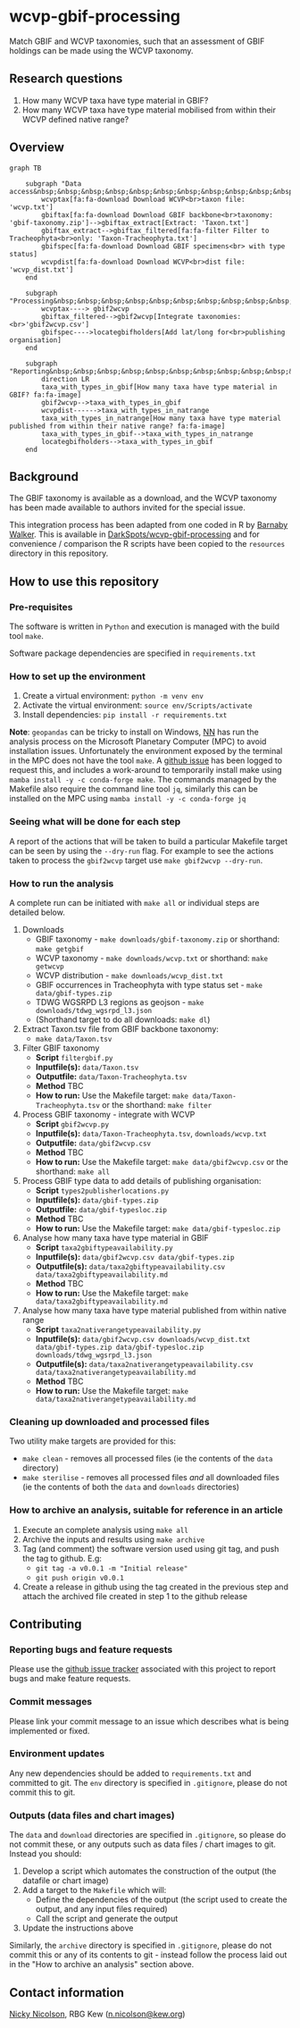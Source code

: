 # wcvp-gbif-processing
Match GBIF and WCVP taxonomies, such that an assessment of GBIF holdings can be made using the WCVP taxonomy.

## Research questions

1. How many WCVP taxa have type material in GBIF?
1. How many WCVP taxa have type material mobilised from within their WCVP defined native range?

## Overview
```mermaid
graph TB

    subgraph "Data access&nbsp;&nbsp;&nbsp;&nbsp;&nbsp;&nbsp;&nbsp;&nbsp;&nbsp;&nbsp;&nbsp;&nbsp;&nbsp;&nbsp;&nbsp;&nbsp;&nbsp;&nbsp;&nbsp;&nbsp;&nbsp;&nbsp;&nbsp;&nbsp;&nbsp;&nbsp;&nbsp;&nbsp;&nbsp;&nbsp;&nbsp;&nbsp;&nbsp;&nbsp;&nbsp;&nbsp;&nbsp;&nbsp;&nbsp;&nbsp;&nbsp;&nbsp;&nbsp;&nbsp;&nbsp;&nbsp;&nbsp;&nbsp;&nbsp;&nbsp;&nbsp;&nbsp;&nbsp;&nbsp;&nbsp;&nbsp;&nbsp;&nbsp;&nbsp;&nbsp;&nbsp;&nbsp;&nbsp;&nbsp;&nbsp;&nbsp;&nbsp;&nbsp;&nbsp;&nbsp;&nbsp;&nbsp;&nbsp;&nbsp;&nbsp;&nbsp;&nbsp;&nbsp;&nbsp;&nbsp;&nbsp;&nbsp;&nbsp;&nbsp;&nbsp;&nbsp;&nbsp;&nbsp;&nbsp;&nbsp;&nbsp;&nbsp;&nbsp;&nbsp;&nbsp;&nbsp;&nbsp;&nbsp;&nbsp;&nbsp;&nbsp;&nbsp;&nbsp;&nbsp;&nbsp;&nbsp;&nbsp;&nbsp;&nbsp;&nbsp;&nbsp;&nbsp;&nbsp;&nbsp;&nbsp;&nbsp;&nbsp;&nbsp;&nbsp;&nbsp;&nbsp;&nbsp;&nbsp;&nbsp;&nbsp;&nbsp;&nbsp;&nbsp;&nbsp;&nbsp;&nbsp;&nbsp;&nbsp;&nbsp;&nbsp;&nbsp;&nbsp;&nbsp;&nbsp;&nbsp;&nbsp;&nbsp;&nbsp;&nbsp;&nbsp;&nbsp;&nbsp;&nbsp;&nbsp;&nbsp;&nbsp;&nbsp;&nbsp;&nbsp;&nbsp;&nbsp;&nbsp;&nbsp;&nbsp;&nbsp;&nbsp;&nbsp;&nbsp;&nbsp;&nbsp;&nbsp;&nbsp;&nbsp;&nbsp;&nbsp;&nbsp;&nbsp;&nbsp;&nbsp;&nbsp;&nbsp;&nbsp;&nbsp;&nbsp;&nbsp;&nbsp;&nbsp;&nbsp;&nbsp;&nbsp;&nbsp;&nbsp;&nbsp;&nbsp;&nbsp;&nbsp;"
        wcvptax[fa:fa-download Download WCVP<br>taxon file: 'wcvp.txt']
        gbiftax[fa:fa-download Download GBIF backbone<br>taxonomy: 'gbif-taxonomy.zip']-->gbiftax_extract[Extract: 'Taxon.txt']
        gbiftax_extract-->gbiftax_filtered[fa:fa-filter Filter to Tracheophyta<br>only: 'Taxon-Tracheophyta.txt']
        gbifspec[fa:fa-download Download GBIF specimens<br> with type status]
        wcvpdist[fa:fa-download Download WCVP<br>dist file: 'wcvp_dist.txt']
    end

    subgraph "Processing&nbsp;&nbsp;&nbsp;&nbsp;&nbsp;&nbsp;&nbsp;&nbsp;&nbsp;&nbsp;&nbsp;&nbsp;&nbsp;&nbsp;&nbsp;&nbsp;&nbsp;&nbsp;&nbsp;&nbsp;&nbsp;&nbsp;&nbsp;&nbsp;&nbsp;&nbsp;&nbsp;&nbsp;&nbsp;&nbsp;&nbsp;&nbsp;&nbsp;&nbsp;&nbsp;&nbsp;&nbsp;&nbsp;&nbsp;&nbsp;&nbsp;&nbsp;&nbsp;&nbsp;&nbsp;&nbsp;&nbsp;&nbsp;&nbsp;&nbsp;&nbsp;&nbsp;&nbsp;&nbsp;&nbsp;&nbsp;&nbsp;&nbsp;&nbsp;&nbsp;&nbsp;&nbsp;&nbsp;&nbsp;&nbsp;&nbsp;&nbsp;&nbsp;&nbsp;&nbsp;&nbsp;&nbsp;&nbsp;&nbsp;&nbsp;&nbsp;&nbsp;&nbsp;&nbsp;&nbsp;&nbsp;&nbsp;&nbsp;&nbsp;&nbsp;&nbsp;&nbsp;&nbsp;&nbsp;&nbsp;&nbsp;&nbsp;&nbsp;&nbsp;&nbsp;&nbsp;&nbsp;&nbsp;&nbsp;&nbsp;&nbsp;&nbsp;&nbsp;&nbsp;&nbsp;&nbsp;&nbsp;&nbsp;&nbsp;&nbsp;&nbsp;&nbsp;&nbsp;&nbsp;&nbsp;&nbsp;&nbsp;&nbsp;&nbsp;&nbsp;&nbsp;&nbsp;&nbsp;&nbsp;&nbsp;&nbsp;&nbsp;&nbsp;&nbsp;&nbsp;&nbsp;"
        wcvptax----> gbif2wcvp
        gbiftax_filtered-->gbif2wcvp[Integrate taxonomies:<br>'gbif2wcvp.csv']
        gbifspec---->locategbifholders[Add lat/long for<br>publishing organisation]
    end

    subgraph "Reporting&nbsp;&nbsp;&nbsp;&nbsp;&nbsp;&nbsp;&nbsp;&nbsp;&nbsp;&nbsp;&nbsp;&nbsp;&nbsp;&nbsp;&nbsp;&nbsp;&nbsp;&nbsp;&nbsp;&nbsp;&nbsp;&nbsp;&nbsp;&nbsp;&nbsp;&nbsp;&nbsp;&nbsp;&nbsp;&nbsp;&nbsp;&nbsp;&nbsp;&nbsp;&nbsp;&nbsp;&nbsp;&nbsp;&nbsp;&nbsp;&nbsp;&nbsp;&nbsp;&nbsp;&nbsp;&nbsp;&nbsp;&nbsp;&nbsp;&nbsp;&nbsp;&nbsp;&nbsp;&nbsp;&nbsp;&nbsp;&nbsp;&nbsp;&nbsp;&nbsp;&nbsp;&nbsp;&nbsp;&nbsp;&nbsp;&nbsp;&nbsp;&nbsp;&nbsp;&nbsp;&nbsp;&nbsp;&nbsp;&nbsp;&nbsp;&nbsp;&nbsp;&nbsp;&nbsp;&nbsp;&nbsp;&nbsp;&nbsp;&nbsp;&nbsp;&nbsp;&nbsp;&nbsp;&nbsp;&nbsp;&nbsp;&nbsp;&nbsp;&nbsp;&nbsp;&nbsp;&nbsp;&nbsp;&nbsp;&nbsp;&nbsp;&nbsp;&nbsp;&nbsp;&nbsp;&nbsp;&nbsp;&nbsp;&nbsp;&nbsp;&nbsp;&nbsp;&nbsp;&nbsp;&nbsp;&nbsp;&nbsp;&nbsp;&nbsp;&nbsp;&nbsp;&nbsp;&nbsp;&nbsp;&nbsp;&nbsp;&nbsp;&nbsp;&nbsp;&nbsp;&nbsp;&nbsp;&nbsp;&nbsp;&nbsp;&nbsp;&nbsp;&nbsp;&nbsp;&nbsp;&nbsp;&nbsp;&nbsp;&nbsp;&nbsp;&nbsp;&nbsp;&nbsp;&nbsp;&nbsp;&nbsp;&nbsp;&nbsp;&nbsp;&nbsp;&nbsp;&nbsp;&nbsp;&nbsp;&nbsp;&nbsp;&nbsp;&nbsp;&nbsp;&nbsp;&nbsp;&nbsp;&nbsp;&nbsp;&nbsp;&nbsp;&nbsp;&nbsp;&nbsp;&nbsp;&nbsp;&nbsp;&nbsp;&nbsp;&nbsp;&nbsp;&nbsp;&nbsp;&nbsp;&nbsp;&nbsp;&nbsp;&nbsp;&nbsp;&nbsp;&nbsp;&nbsp;&nbsp;&nbsp;&nbsp;&nbsp;"
        direction LR
        taxa_with_types_in_gbif[How many taxa have type material in GBIF? fa:fa-image]
        gbif2wcvp-->taxa_with_types_in_gbif
        wcvpdist------>taxa_with_types_in_natrange
        taxa_with_types_in_natrange[How many taxa have type material published from within their native range? fa:fa-image]
        taxa_with_types_in_gbif-->taxa_with_types_in_natrange
        locategbifholders-->taxa_with_types_in_gbif
    end
```

## Background

The GBIF taxonomy is available as a download, and the WCVP taxonomy has been made available to authors invited for the special issue.

This integration process has been adapted from one coded in R by [Barnaby Walker](https://www.github.com/barnabywalker). This is available in [DarkSpots/wcvp-gbif-processing](https://github.com/DarkSpots/wcvp-gbif-processing) and for convenience / comparison the R scripts have been copied to the `resources` directory in this repository.


## How to use this repository

### Pre-requisites

The software is written in `Python` and execution is managed with the build tool `make`.

Software package dependencies are specified in `requirements.txt`

### How to set up the environment

1. Create a virtual environment: `python -m venv env`
2. Activate the virtual environment: `source env/Scripts/activate`
3. Install dependencies: `pip install -r requirements.txt`

**Note**: `geopandas` can be tricky to install on Windows, [NN](https://github.com/nickynicolson) has run the analysis process on the Microsoft Planetary Computer (MPC) to avoid installation issues. Unfortunately the environment exposed by the terminal in the MPC does not have the tool `make`. A [github issue](https://github.com/microsoft/PlanetaryComputer/issues/89) has been logged to request this, and includes a work-around to temporarily install make using `mamba install -y -c conda-forge make`. The commands managed by the Makefile also require the command line tool `jq`, similarly this can be installed on the MPC using `mamba install -y -c conda-forge jq`

### Seeing what will be done for each step

A report of the actions that will be taken to build a particular Makefile target can be seen by using the `--dry-run` flag. For example to see the actions taken to process the `gbif2wcvp` target use `make gbif2wcvp --dry-run`.

### How to run the analysis

A complete run can be initiated with `make all` or individual steps are detailed below.

1. Downloads
    - GBIF taxonomy - `make downloads/gbif-taxonomy.zip` or shorthand: `make getgbif`
    - WCVP taxonomy - `make downloads/wcvp.txt` or shorthand: `make getwcvp`
    - WCVP distribution - `make downloads/wcvp_dist.txt`
    - GBIF occurrences in Tracheophyta with type status set - `make data/gbif-types.zip`
    - TDWG WGSRPD L3 regions as geojson - `make downloads/tdwg_wgsrpd_l3.json`
    - (Shorthand target to do all downloads: `make dl`)
1. Extract Taxon.tsv file from GBIF backbone taxonomy:
    - `make data/Taxon.tsv`
1. Filter GBIF taxonomy
    - **Script** `filtergbif.py`
    - **Inputfile(s):** `data/Taxon.tsv`
    - **Outputfile:** `data/Taxon-Tracheophyta.tsv`
    - **Method** TBC
    - **How to run:** Use the Makefile target: `make data/Taxon-Tracheophyta.tsv` or the shorthand: `make filter`
1. Process GBIF taxonomy - integrate with WCVP
    - **Script** `gbif2wcvp.py`
    - **Inputfile(s):** `data/Taxon-Tracheophyta.tsv`, `downloads/wcvp.txt`
    - **Outputfile:** `data/gbif2wcvp.csv`
    - **Method** TBC
    - **How to run:** Use the Makefile target: `make data/gbif2wcvp.csv` or the shorthand: `make all`
1. Process GBIF type data to add details of publishing organisation:
    - **Script** `types2publisherlocations.py`
    - **Inputfile(s):** `data/gbif-types.zip`
    - **Outputfile:** `data/gbif-typesloc.zip`
    - **Method** TBC
    - **How to run:** Use the Makefile target: `make data/gbif-typesloc.zip`
1. Analyse how many taxa have type material in GBIF
    - **Script** `taxa2gbiftypeavailability.py`
    - **Inputfile(s):** `data/gbif2wcvp.csv data/gbif-types.zip`
    - **Outputfile(s):** `data/taxa2gbiftypeavailability.csv data/taxa2gbiftypeavailability.md`
    - **Method** TBC
    - **How to run:** Use the Makefile target: `make data/taxa2gbiftypeavailability.md`
1. Analyse how many taxa have type material published from within native range
    - **Script** `taxa2nativerangetypeavailability.py`
    - **Inputfile(s):** `data/gbif2wcvp.csv downloads/wcvp_dist.txt data/gbif-types.zip data/gbif-typesloc.zip downloads/tdwg_wgsrpd_l3.json`
    - **Outputfile(s):** `data/taxa2nativerangetypeavailability.csv data/taxa2nativerangetypeavailability.md`
    - **Method** TBC
    - **How to run:** Use the Makefile target: `make data/taxa2nativerangetypeavailability.md`

### Cleaning up downloaded and processed files

Two utility make targets are provided for this:

- `make clean` -  removes all processed files (ie the contents of the `data` directory)
- `make sterilise` - removes all processed files *and* all downloaded files (ie the contents of both the `data` and `downloads` directories)

### How to archive an analysis, suitable for reference in an article

1. Execute an complete analysis using `make all`
1. Archive the inputs and results using `make archive`
1. Tag (and comment) the software version used using git tag, and push the tag to github. E.g:
    - `git tag -a v0.0.1 -m "Initial release"`
    - `git push origin v0.0.1`
1. Create a release in github using the tag created in the previous step and attach the archived file created in step 1 to the github release


## Contributing

### Reporting bugs and feature requests

Please use the [github issue tracker](https://github.com/OA-WCVP/wcvp-gbif-processing/issues) associated with this project to report bugs and make feature requests.

### Commit messages

Please link your commit message to an issue which describes what is being implemented or fixed.


### Environment updates

Any new dependencies should be added to `requirements.txt` and committed to git. The `env` directory is specified in `.gitignore`, please do not commit this to git.

### Outputs (data files and chart images)

The `data` and `download` directories are specified in `.gitignore`, so please do not commit these, or any outputs such as data files / chart images to git. Instead you should:

1. Develop a script which automates the construction of the output (the datafile or chart image)
2. Add a target to the `Makefile` which will: 
    - Define the dependencies of the output (the script used to create the output, and any input files required)
    - Call the script and generate the output
3. Update the instructions above

Similarly, the `archive` directory is specified in `.gitignore`, please do not commit this or any of its contents to git - instead follow the process laid out in the "How to archive an analysis" section above.

## Contact information

[Nicky Nicolson](https://github.com/nickynicolson), RBG Kew (n.nicolson@kew.org)
